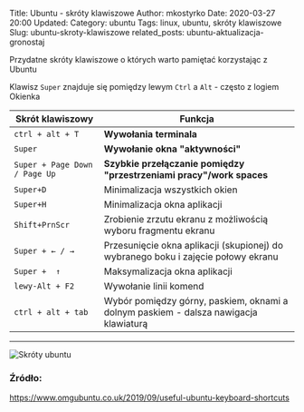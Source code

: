 Title: Ubuntu - skróty klawiszowe
Author: mkostyrko
Date: 2020-03-27 20:00
Updated: 
Category: ubuntu
Tags: linux, ubuntu, skróty klawiszowe
Slug: ubuntu-skroty-klawiszowe
related_posts: ubuntu-aktualizacja-gronostaj

Przydatne skróty klawiszowe o których warto pamiętać korzystając z Ubuntu

Klawisz `Super` znajduje się pomiędzy lewym `Ctrl` a `Alt` - często z logiem Okienka

| Skrót klawiszowy | Funkcja
|---|---|
|`ctrl + alt + T`| **Wywołania terminala**|
|`Super`| **Wywołanie okna "aktywności"**|
|`Super + Page Down / Page Up` | **Szybkie przełączanie pomiędzy "przestrzeniami pracy"/work spaces**|
|`Super+D`| Minimalizacja wszystkich okien|
|`Super+H`| Minimalizacja okna aplikacji|
|`Shift+PrnScr`| Zrobienie zrzutu ekranu z możliwością wyboru fragmentu ekranu|
|`Super + ← / →`| Przesunięcie okna aplikacji (skupionej) do wybranego boku i zajęcie połowy ekranu|
|`Super +  ↑`| Maksymalizacja okna aplikacji|
|`lewy-Alt + F2`| Wywołanie linii komend|
|`ctrl + alt + tab`| Wybór pomiędzy górny, paskiem, oknami a dolnym paskiem - dalsza nawigacja klawiaturą|

---
![Skróty ubuntu](https://149366088.v2.pressablecdn.com/wp-content/uploads/2019/09/ubuntu-keyboard-cheat-sheet.jpg)

### Źródło:

https://www.omgubuntu.co.uk/2019/09/useful-ubuntu-keyboard-shortcuts